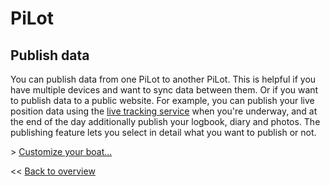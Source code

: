 # PiLot
## Publish data

You can publish data from one PiLot to another PiLot. This is helpful if you have multiple devices and want to sync data between them. Or if you want to publish data to a public website. For example, you can publish your live position data using the [live tracking service](live.md) when you're underway, and at the end of the day additionally publish your logbook, diary and photos. The publishing feature lets you select in detail what you want to publish or not.

\> [Customize your boat...](boat.md)

<< [Back to overview](user.md)
